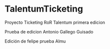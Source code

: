 # TalentumTicketing
Proyecto Ticketing RoR Talentum primera edicion

Prueba de edicion Antonio Gallego Guisado

Edición de felipe
prueba Almu
